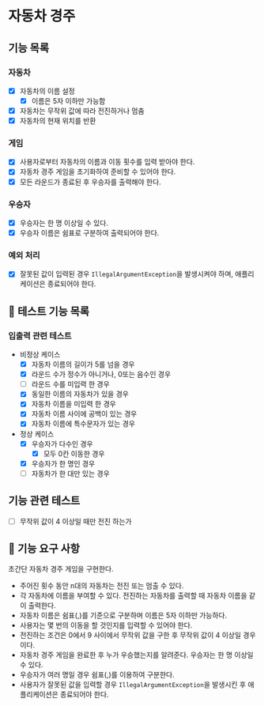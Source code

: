 # 자동차 경주

## 기능 목록

### 자동차

- [x] 자동차의 이름 설정
    - [x] 이름은 5자 이하만 가능함
- [x] 자동차는 무작위 값에 따라 전진하거나 멈춤
- [x] 자동차의 현재 위치를 반환

### 게임

- [x] 사용자로부터 자동차의 이름과 이동 횟수를 입력 받아야 한다.
- [x] 자동차 경주 게임을 초기화하여 준비할 수 있어야 한다.
- [x] 모든 라운드가 종료된 후 우승자를 출력해야 한다.

### 우승자

- [x] 우승자는 한 명 이상일 수 있다.
- [x] 우승자 이름은 쉼표로 구분하여 출력되어야 한다.

### 예외 처리

- [x] 잘못된 값이 입력된 경우 `IllegalArgumentException`을 발생시켜야 하며, 애플리케이션은 종료되어야 한다.

## 🚀 테스트 기능 목록

### 입출력 관련 테스트

- 비정상 케이스
    - [x] 자동차 이름의 길이가 5를 넘을 경우
    - [x] 라운드 수가 정수가 아니거나, 0또는 음수인 경우
    - [ ] 라운드 수를 미입력 한 경우
    - [x] 동일한 이름의 자동차가 있을 경우
    - [x] 자동차 이름을 미입력 한 경우
    - [x] 자동차 이름 사이에 공백이 있는 경우
    - [x] 자동차 이름에 특수문자가 있는 경우
- 정상 케이스
    - [x] 우승자가 다수인 경우
        - [x] 모두 0칸 이동한 경우
    - [x] 우승자가 한 명인 경우
    - [ ] 자동차가 한 대만 있는 경우

## 기능 관련 테스트

- [ ] 무작위 값이 4 이상일 때만 전진 하는가

## 🚀 기능 요구 사항

초간단 자동차 경주 게임을 구현한다.

- 주어진 횟수 동안 n대의 자동차는 전진 또는 멈출 수 있다.
- 각 자동차에 이름을 부여할 수 있다. 전진하는 자동차를 출력할 때 자동차 이름을 같이 출력한다.
- 자동차 이름은 쉼표(,)를 기준으로 구분하며 이름은 5자 이하만 가능하다.
- 사용자는 몇 번의 이동을 할 것인지를 입력할 수 있어야 한다.
- 전진하는 조건은 0에서 9 사이에서 무작위 값을 구한 후 무작위 값이 4 이상일 경우이다.
- 자동차 경주 게임을 완료한 후 누가 우승했는지를 알려준다. 우승자는 한 명 이상일 수 있다.
- 우승자가 여러 명일 경우 쉼표(,)를 이용하여 구분한다.
- 사용자가 잘못된 값을 입력할 경우 `IllegalArgumentException`을 발생시킨 후 애플리케이션은 종료되어야 한다.

